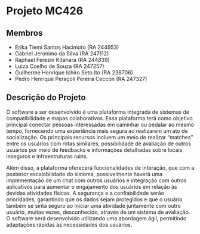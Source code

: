 # Projeto MC426

## Membros

- Erika Tiemi Santos Hacimoto (RA 244953)
- Gabriel Jeronimo da Silva (RA 247112)
- Raphael Ferezin Kitahara (RA 244839)
- Luiza Coelho de Souza (RA 247257)
- Guilherme Henrique Ichiro Seto Ito (RA 238706)
- Pedro Henrique Peraçoli Pereira Ceccon (RA 247327)

## Descrição do Projeto
O software a ser desenvolvido é uma plataforma integrada de sistemas de compatibilidade e mapas colaborativos. Essa plataforma terá como objetivo principal conectar pessoas interessadas em caminhar ou pedalar ao mesmo tempo, fornecendo uma experiência mais segura ao realizarem um ato de socialização. Os principais recursos incluem um meio de realizar “matches” entre os usuários com rotas similares, possibilidade de avaliação de outros usuários por meio de feedbacks e informações detalhadas sobre locais inseguros e infraestruturas ruins.

Além disso, a plataforma oferecerá funcionalidades de interação, que com a posterior escalabilidade do sistema, possivelmente haverá uma implementação de um chat com outros usuários e integração com outros aplicativos para aumentar o engajamento dos usuários em relação às devidas atividades físicas. A segurança e a confiabilidade serão prioridades, garantindo que os dados sejam protegidos e que o usuário também se sinta seguro ao iniciar uma atividade juntamente com outro usuário, muitas vezes, desconhecido, através de um sistema de avaliação. O software será desenvolvido utilizando uma abordagem ágil, permitindo adaptações rápidas às necessidades dos usuários.
